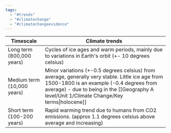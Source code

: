 ```yaml
---
tags:
  - "#trends"
  - "#climatechange"
  - "#climatechangeevidence"
---
```

| Timescale   | Climate trends |
| ----------- | -------------- |
| Long term (800,000 years)   | Cycles of ice ages and warm periods, mainly due to variations in Earth's orbit (+- 10 degrees celsius)               |
| Medium term (10,000 years) | Minor variations (+-0.5 degrees celsius) from average, generally very stable. Little ice age from 1500-1800 is an example (-0.4 degrees from average) - due to being in the [[Geography A level/Unit 1/Climate Change/Key terms\|holocene]]               |
| Short term (100-200 years)            | Rapid warming trend due to humans from CO2 emissions. (approx 1.1 degrees celsius above average and increasing)                |
